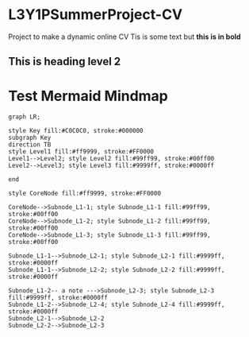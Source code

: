 # L3Y1PSummerProject-CV
Project to make a dynamic online CV
Tis is some text but **this is in bold**

## This is heading level 2


# Test Mermaid Mindmap

```mermaid
graph LR;

style Key fill:#C0C0C0, stroke:#000000
subgraph Key
direction TB
style Level1 fill:#ff9999, stroke:#FF0000
Level1-->Level2; style Level2 fill:#99ff99, stroke:#00ff00
Level2-->Level3; style Level3 fill:#9999ff, stroke:#0000ff

end

style CoreNode fill:#ff9999, stroke:#FF0000

CoreNode-->Subnode_L1-1; style Subnode_L1-1 fill:#99ff99, stroke:#00ff00
CoreNode-->Subnode_L1-2; style Subnode_L1-2 fill:#99ff99, stroke:#00ff00
CoreNode-->Subnode_L1-3; style Subnode_L1-3 fill:#99ff99, stroke:#00ff00

Subnode_L1-1-->Subnode_L2-1; style Subnode_L2-1 fill:#9999ff, stroke:#0000ff
Subnode_L1-1-->Subnode_L2-2; style Subnode_L2-2 fill:#9999ff, stroke:#0000ff

Subnode_L1-2-- a note --->Subnode_L2-3; style Subnode_L2-3 fill:#9999ff, stroke:#0000ff
Subnode_L1-2-->Subnode_L2-4; style Subnode_L2-4 fill:#9999ff, stroke:#0000ff
Subnode_L2-1-->Subnode_L2-2
Subnode_L2-2-->Subnode_L2-3
```
